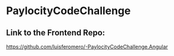 # PaylocityCodeChallenge

## Link to the Frontend Repo:
https://github.com/luisferomero/-PaylocityCodeChallenge.Angular
